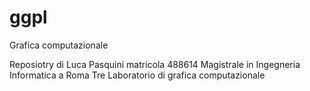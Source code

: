 # ggpl
Grafica computazionale

Reposiotry di Luca Pasquini matricola 488614
Magistrale in Ingegneria Informatica a Roma Tre
Laboratorio di grafica computazionale
